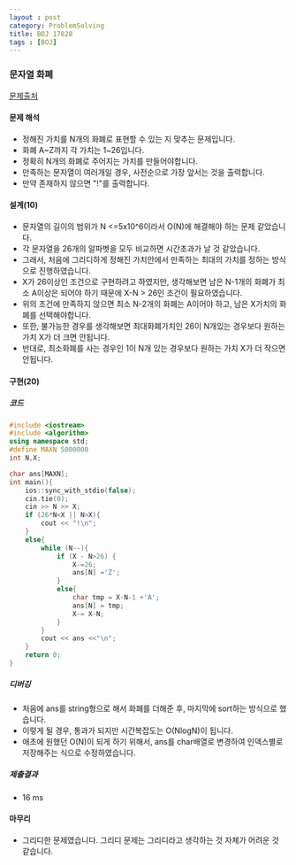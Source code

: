 ```yaml
---
layout : post
category: ProblemSolving
title: BOJ 17828
tags : [BOJ]
---
```

### 문자열 화폐

[문제출처](https://www.acmicpc.net/problem/17828)

#### 문제 해석
  
- 정해진 가치를 N개의 화폐로 표현할 수 있는 지 맞추는 문제입니다.
- 화폐 A~Z까지 각 가치는 1~26입니다.
- 정확히 N개의 화폐로 주어지는 가치를 만들어야합니다.
- 만족하는 문자열이 여러개일 경우, 사전순으로 가장 앞서는 것을 출력합니다.
- 만약 존재하지 않으면 "!"를 출력합니다.

#### 설계(10)

- 문자열의 길이의 범위가 N <=5x10^6이라서 O(N)에 해결해야 하는 문제 같았습니다.
- 각 문자열을 26개의 알파벳을 모두 비교하면 시간초과가 날 것 같았습니다.
- 그래서, 처음에 그리디하게 정해진 가치안에서 만족하는 최대의 가치를 정하는 방식으로 진행하였습니다.
- X가 26이상인 조건으로 구현하려고 하였지만, 생각해보면 남은 N-1개의 화폐가 최소 A이상은 되어야 하기 때문에 X-N > 26인 조건이 필요하였습니다.
- 위의 조건에 만족하지 않으면 최소 N-2개의 화폐는 A이어야 하고, 남은 X가치의 화폐를 선택해야합니다.
- 또한, 불가능한 경우를 생각해보면 최대화폐가치인 26이 N개있는 경우보다 원하는 가치 X가 더 크면 안됩니다.
- 반대로, 최소화폐를 사는 경우인 1이 N개 있는 경우보다 원하는 가치 X가 더 작으면 안됩니다.

#### 구현(20)

##### 코드

```cpp
#include <iostream>
#include <algorithm>
using namespace std;
#define MAXN 5000000
int N,X;

char ans[MAXN];
int main(){
    ios::sync_with_stdio(false);
    cin.tie(0);
    cin >> N >> X;
    if (26*N<X || N>X){
        cout << "!\n";
    }
    else{
        while (N--){
            if (X - N>26) {
                X-=26;
                ans[N] ='Z';
            }
            else{
                char tmp = X-N-1 +'A';
                ans[N] = tmp;
                X-= X-N;
            }
        }
        cout << ans <<"\n";
    }
    return 0;
}
```

##### 디버깅

- 처음에 ans를 string형으로 해서 화폐를 더해준 후, 마지막에 sort하는 방식으로 했습니다.
- 이렇게 될 경우, 통과가 되지만 시간복잡도는 O(NlogN)이 됩니다.
- 애초에 원했던 O(N)이 되게 하기 위해서, ans를 char배열로 변경하여 인덱스별로 저장해주는 식으로 수정하였습니다.

##### 제출결과

- 16 ms

#### 마무리

- 그리디한 문제였습니다. 그리디 문제는 그리디라고 생각하는 것 자체가 어려운 것 같습니다.
